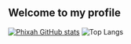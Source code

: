## Welcome to my profile

[![Phixah GitHub stats](https://github-readme-stats.vercel.app/api?username=Ha-Duy-Phuoc-Anh)](https://github.com/anuraghazra/github-readme-stats)
![Top Langs](https://github-readme-stats.vercel.app/api/top-langs/?username=Ha-Duy-Phuoc-Anh&layout=compact)
